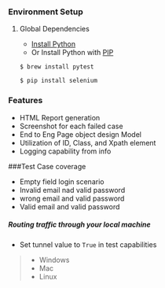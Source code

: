 ### Environment Setup

1. Global Dependencies
    * [Install Python](https://www.python.org/downloads/)
    * Or Install Python with [PIP](https://pip.pypa.io/en/stable/installing/)
    ```
    $ brew install pytest
    ```
   
    ```
    $ pip install selenium
    ```
 
### Features

- HTML Report generation
- Screenshot for each failed case
- End to Eng Page object design Model
- Utilization of ID, Class, and Xpath element
- Logging capability from info 



###Test Case coverage

- Empty field login scenario 
- Invalid email nad valid password
- wrong email and valid password
- Valid email and valid password


#####  Routing traffic through your local machine
- Set tunnel value to `True` in test capabilities

>    - Windows
>    - Mac
>    - Linux